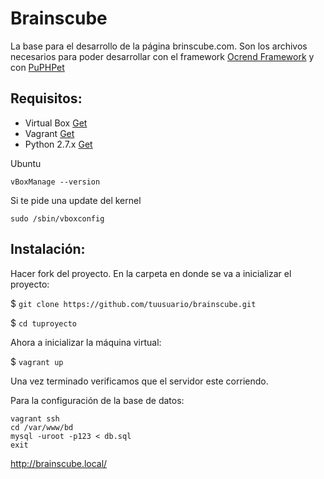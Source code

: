 # Brainscube
La base para el desarrollo de la página brinscube.com.
Son los archivos necesarios para poder desarrollar con el framework [Ocrend Framework](https://github.com/prinick96/Ocrend-Framework) y con [PuPHPet](http://puphpet.com)

## Requisitos:
- Virtual Box [Get](https://www.virtualbox.org/wiki/Downloads)
- Vagrant [Get](https://vagrantup.com/downloads.html)
- Python 2.7.x [Get](https://www.python.org/downloads/release/python-2712/)

Ubuntu

```
vBoxManage --version
```
Si te pide una update del kernel

```
sudo /sbin/vboxconfig
```

## Instalación:
Hacer fork del proyecto.
En la carpeta en donde se va a inicializar el proyecto:

$ ` git clone https://github.com/tuusuario/brainscube.git `

$ ` cd tuproyecto `

Ahora a inicializar la máquina virtual:

$ ` vagrant up `

Una vez terminado verificamos que el servidor este corriendo.

Para la configuración de la base de datos:

``` shel
vagrant ssh
cd /var/www/bd
mysql -uroot -p123 < db.sql
exit
```

http://brainscube.local/
